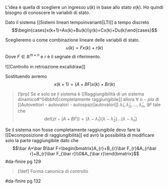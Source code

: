 L’idea è quella di scegliere un ingresso $u(k)$ in base allo stato $x(k)$.
Ho quindi bisogno di conoscere le variabili di stato.

Dato il sistema [[Sistemi lineari tempoinvarianti|LTI]] a tempo discreto
$$\begin{cases}x(k+1)=Ax(k)+Bu(k)\\y(k)=Cx(k)+Du(k)\end{cases}$$

Sceglieremo $u$ come combinazione lineare delle variabili di stato.
$$u(k)=Fx(k)+r(k)$$
Dove $F\in \mathbb{R}^{m\times n}$ e $r$ è il segnale di riferimento.

![[Controllo in retroazione.excalidraw]]

Sostituendo avremo $$x(k+1)=(A+BF)x(k)+Br(k)$$
>[!prp]
>Se e solo se il sistema è [[Raggiungibilità di un sistema dinamico#^04bbfd|completamente raggiungibile]] allora $\forall\ n-pla$ di [[Autovettori - autovalori - autospazi|autovalori]] $\bar\lambda_{1},\bar\lambda_{2},\ldots,\bar\lambda_{n}$, $\exists F$ tale che $$det(zI-(A+BF))=(\lambda-\bar\lambda_1)(\lambda-\bar\lambda_2)\ldots(\lambda-\bar\lambda_n)$$

Se il sistema non fosse completamente raggiungibile devo fare la [[Decomposizione di raggiungibilità]] ed avrò la possibilità di modificare solo la parte raggiungibile dato che 
$$\bar A+\bar B\bar F=\begin{bmatrix}A_{r}+B_{r}\bar F_{r}&A_{r\bar r}+B_{r}\bar F_{\bar r}\\0&A_{\bar r}\end{bmatrix}$$
#da-finire pg 129

>[!def] Forma canonica di controllo

#da-finire pg 132


